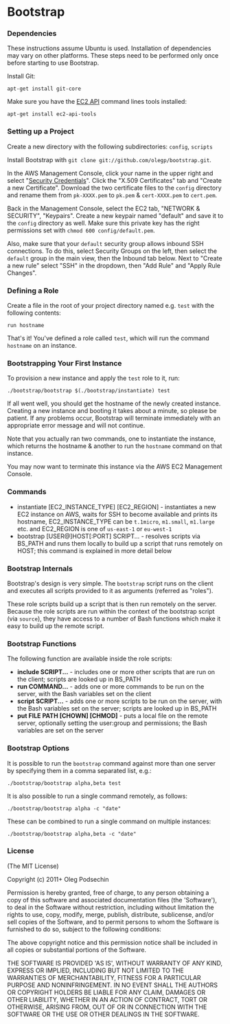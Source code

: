 # Bootstrap

### Dependencies

These instructions assume Ubuntu is used. Installation of dependencies may vary on other platforms. These steps need to be performed only once before starting to use Bootstrap.

Install Git:

    apt-get install git-core


Make sure you have the [EC2 API](https://help.ubuntu.com/community/EC2StartersGuide) command lines tools installed:

    apt-get install ec2-api-tools
    

### Setting up a Project

Create a new directory with the following subdirectories: `config`, `scripts`

Install Bootstrap with `git clone git://github.com/olegp/bootstrap.git`.

In the AWS Management Console, click your name in the upper right and select "[Security Credentials](https://aws-portal.amazon.com/gp/aws/developer/account/index.html?ie=UTF8&action=access-keyp_endpoint)". 
Click the "X.509 Certificates" tab and "Create a new Certificate". Download the two certificate files to the `config` directory and rename them from `pk-XXXX.pem` to `pk.pem` & `cert-XXXX.pem` to `cert.pem`.

Back in the Management Console, select the EC2 tab, "NETWORK & SECURITY", "Keypairs". Create a new keypair named "default" and save it to the `config` directory as well. Make sure this private key has the right permissions set with `chmod 600 config/default.pem`.

Also, make sure that your `default` security group allows inbound SSH connections. To do this, select Security Groups on the left, then select the `default` group in the main view, then the Inbound tab below. Next to "Create a new rule" select "SSH" in the dropdown, then "Add Rule" and "Apply Rule Changes".

### Defining a Role

Create a file in the root of your project directory named e.g. `test` with the following contents:

    run hostname

That's it! You've defined a role called `test`, which will run the command `hostname` on an instance.


### Bootstrapping Your First Instance

To provision a new instance and apply the `test` role to it, run:

    ./bootstrap/bootstrap $(./bootstrap/instantiate) test
    
If all went well, you should get the hostname of the newly created instance. Creating a new instance and booting it takes about a minute, so please be patient. If any problems occur, Bootstrap will terminate immediately with an appropriate error message and will not continue.

Note that you actually ran two commands, one to instantiate the instance, which returns the hostname & another to run the `hostname` command on that instance.

You may now want to terminate this instance via the AWS EC2 Management Console.

### Commands

  * instantiate [EC2_INSTANCE_TYPE] [EC2_REGION] - instantiates a new EC2 instance on AWS, waits for SSH to become available and prints its hostname, EC2_INSTANCE_TYPE can be `t.1micro`, `m1.small`, `m1.large` etc. and EC2_REGION is one of `us-east-1` or `eu-west-1`
  * bootstrap [USER@]HOST[:PORT] SCRIPT... - resolves scripts via BS_PATH and runs them locally to build up a script that runs remotely on HOST; this command is explained in more detail below

### Bootstrap Internals

Bootstrap's design is very simple. The `bootstrap` script runs on the client and executes all scripts provided to it as arguments (referred as "roles"). 

These role scripts build up a script that is then run remotely on the server. Because the role scripts are run within the context of the bootstrap script (via `source`), they have access to a number of Bash functions which make it easy to build up the remote script.

### Bootstrap Functions

The following function are available inside the role scripts:

  * **include SCRIPT...** - includes one or more other scripts that are run on the client; scripts are looked up in BS_PATH
  * **run COMMAND...** - adds one or more commands to be run on the server, with the Bash variables set on the client
  * **script SCRIPT...** - adds one or more scripts to be run on the server, with the Bash variables set on the server; scripts are looked up in BS_PATH
  * **put FILE PATH [CHOWN] [CHMOD]** - puts a local file on the remote server, optionally setting the user:group and permissions; the Bash variables are set on the server

### Bootstrap Options

It is possible to run the `bootstrap` command against more than one server by specifying them in a comma separated list, e.g.:

    ./bootstrap/bootstrap alpha,beta test

It is also possible to run a single command remotely, as follows:

    ./bootstrap/bootstrap alpha -c "date"

These can be combined to run a single command on multiple instances:

    ./bootstrap/bootstrap alpha,beta -c "date" 

### License 

(The MIT License)

Copyright (c) 2011+ Oleg Podsechin

Permission is hereby granted, free of charge, to any person obtaining
a copy of this software and associated documentation files (the
'Software'), to deal in the Software without restriction, including
without limitation the rights to use, copy, modify, merge, publish,
distribute, sublicense, and/or sell copies of the Software, and to
permit persons to whom the Software is furnished to do so, subject to
the following conditions:

The above copyright notice and this permission notice shall be
included in all copies or substantial portions of the Software.

THE SOFTWARE IS PROVIDED 'AS IS', WITHOUT WARRANTY OF ANY KIND,
EXPRESS OR IMPLIED, INCLUDING BUT NOT LIMITED TO THE WARRANTIES OF
MERCHANTABILITY, FITNESS FOR A PARTICULAR PURPOSE AND NONINFRINGEMENT.
IN NO EVENT SHALL THE AUTHORS OR COPYRIGHT HOLDERS BE LIABLE FOR ANY
CLAIM, DAMAGES OR OTHER LIABILITY, WHETHER IN AN ACTION OF CONTRACT,
TORT OR OTHERWISE, ARISING FROM, OUT OF OR IN CONNECTION WITH THE
SOFTWARE OR THE USE OR OTHER DEALINGS IN THE SOFTWARE.

